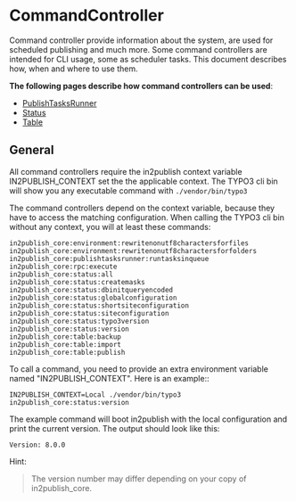 # CommandController

Command controller provide information about the system, are used for scheduled publishing and much more.
Some command controllers are intended for CLI usage, some as scheduler tasks. This document describes how, when and where to use them.

**The following pages describe how command controllers can be used**:

* [PublishTasksRunner](PublishTasksRunner.md) 
* [Status](Status.md) 
* [Table](Table.md)

## General

All command controllers require the in2publish context variable IN2PUBLISH_CONTEXT set the the applicable context.
The TYPO3 cli bin will show you any executable command with `./vendor/bin/typo3`

The command controllers depend on the context variable, because they have to access the matching configuration.
When calling the TYPO3 cli  bin without any context, you will at least these commands:

```TEXT
in2publish_core:environment:rewritenonutf8charactersforfiles
in2publish_core:environment:rewritenonutf8charactersforfolders
in2publish_core:publishtasksrunner:runtasksinqueue
in2publish_core:rpc:execute
in2publish_core:status:all
in2publish_core:status:createmasks
in2publish_core:status:dbinitqueryencoded
in2publish_core:status:globalconfiguration
in2publish_core:status:shortsiteconfiguration
in2publish_core:status:siteconfiguration
in2publish_core:status:typo3version
in2publish_core:status:version
in2publish_core:table:backup
in2publish_core:table:import
in2publish_core:table:publish
```

To call a command, you need to provide an extra environment variable named "IN2PUBLISH_CONTEXT".
Here is an example::

```SHELL SCRIPT
IN2PUBLISH_CONTEXT=Local ./vendor/bin/typo3 in2publish_core:status:version
```

The example command will boot in2publish with the local configuration and print the current version. The output should look like this:

```TEXT
Version: 8.0.0
```

Hint:

> The version number may differ depending on your copy of in2publish_core.
